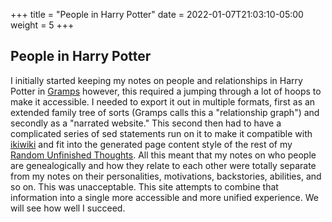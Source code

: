 +++
title = "People in Harry Potter"
date = 2022-01-07T21:03:10-05:00
weight = 5
+++

## People in Harry Potter

I initially started keeping my notes on people and relationships in Harry
Potter in [Gramps][] however, this required a jumping through a lot of hoops to
make it accessible.  I needed to export it out in multiple formats, first as an
extended family tree of sorts (Gramps calls this a "relationship graph") and
secondly as a "narrated website."  This second then had to have a complicated
series of sed statements run on it to make it compatible with [ikiwiki][] and
fit into the generated page content style of the rest of my [Random Unfinished
Thoughts][RUT].  All this meant that my notes on who people are genealogically
and how they relate to each other were totally separate from my notes on their
personalities, motivations, backstories, abilities, and so on.  This was
unacceptable.  This site attempts to combine that information into a single
more accessible and more unified experience.  We will see how well I succeed. 

[ikiwiki]: http://ikiwiki.info/

[RUT]: https://www.schierer.org/~luke/log

[Gramps]: https://gramps-project.org/
